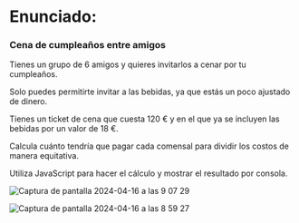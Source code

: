 # Enunciado:

### Cena de cumpleaños entre amigos

Tienes un grupo de 6 amigos y quieres invitarlos a cenar por tu cumpleaños.

Solo puedes permitirte invitar a las bebidas, ya que estás un poco ajustado de dinero.

Tienes un ticket de cena que cuesta 120 € y en el que ya se incluyen las bebidas por un valor de 18 €.

Calcula cuánto tendría que pagar cada comensal para dividir los costos de manera equitativa.

Utiliza JavaScript para hacer el cálculo y mostrar el resultado por consola.


![Captura de pantalla 2024-04-16 a las 9 07 29](https://github.com/Javilone/BootcampJS-entrega-02/assets/97972589/5302c5f6-095a-4726-b5cb-93b3782667e8)


![Captura de pantalla 2024-04-16 a las 8 59 27](https://github.com/Javilone/BootcampJS-entrega-02/assets/97972589/9f97f012-5dfe-4bfa-b29a-69a62245d8cc)


